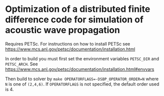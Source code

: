 # Optimization of a distributed finite difference code for simulation of acoustic wave propagation

Requires PETSc. For instructions on how to install PETSc see https://www.mcs.anl.gov/petsc/documentation/installation.html

In order to build you must first set the environment variables `PETSC_DIR` and `PETSC_ARCH`. See https://www.mcs.anl.gov/petsc/documentation/installation.html#envvars

Then build to solver by
  `make OPERATORFLAGS=-DSBP_OPERATOR_ORDER=N` where `N` is one of `(2,4,6)`. If `OPERATORFLAGS` is not specified, the default order used is 4.
